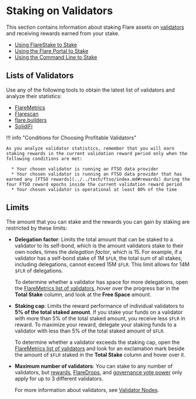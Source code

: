 # Staking on Validators

This section contains information about staking Flare assets on [validators](../../tech/validators.md) and receiving rewards earned from your stake.

* [Using FlareStake to Stake](./staking-flarestake.md)
* [Using the Flare Portal to Stake](./staking-portal.md)
* [Using the Command Line to Stake](./staking-cli.md)

## Lists of Validators

Use any of the following tools to obtain the latest list of validators and analyze their statistics:

* [FlareMetrics](https://flaremetrics.io/validators)
* [Flarescan](http://flarescan.com/validators)
* [flare.builders](https://www.flare.builders/validators)
* [SolidiFi](https://solidifi.app/validators)

!!! info "Conditions for Choosing Profitable Validators"

    As you analyze validator statistics, remember that you will earn staking rewards in the current validation reward period only when the following conditions are met:

      * Your chosen validator is running an FTSO data provider
      * Your chosen validator is running an FTSO data provider that has earned any [FTSO rewards](../../tech/ftso/index.md#rewards) during the four FTSO reward epochs inside the current validation reward period
      * Your chosen validator is operational at least 80% of the time

## Limits

The amount that you can stake and the rewards you can gain by staking are restricted by these limits:

* **Delegation factor**: Limits the total amount that can be staked to a validator to its self-bond, which is the amount validators stake to their own nodes, times the _delegation factor_, which is 15.
For example, if a validator has a self-bond stake of 1M `$FLR`, the total sum of all stakes, including delegations, cannot exceed 15M `$FLR`.
This limit allows for 14M `$FLR` of delegations.

    To determine whether a validator has space for more delegations, open the [FlareMetrics list of validators](https://flaremetrics.io/validators), hover over the progress bar in the **Total Stake** column, and look at the **Free Space** amount.

* **Staking cap**: Limits the reward performance of individual validators to **5% of the total staked amount**.
If you stake your funds on a validator with more than 5% of the total staked amount, you receive less `$FLR` in reward.
To maximize your reward, delegate your staking funds to a validator with less than 5% of the total staked amount of `$FLR`.

    To determine whether a validator exceeds the staking cap, open the [FlareMetrics list of validators](https://flaremetrics.io/validators) and look for an exclamation mark beside the amount of `$FLR` staked in the **Total Stake** column and hover over it.

* **Maximum number of validators**: You can stake to any number of validators, but [rewards](./staking-flarestake.md#reward-claiming-guide), [FlareDrops](../../tech/the-flaredrop.md), and [governance vote power](../../tech/governance.md#the-vote-count-block) only apply for up to 3 different validators.

    For more information about validators, see [Validator Nodes](../../tech/validators.md).
